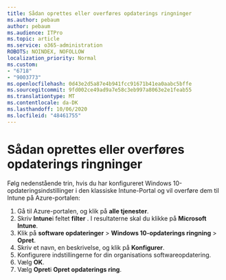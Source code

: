 ```yaml
---
title: Sådan oprettes eller overføres opdaterings ringninger
ms.author: pebaum
author: pebaum
ms.audience: ITPro
ms.topic: article
ms.service: o365-administration
ROBOTS: NOINDEX, NOFOLLOW
localization_priority: Normal
ms.custom:
- "6718"
- "9003773"
ms.openlocfilehash: 0d43e2d5a87e4b941fcc91671b41ea0aabc5bffe
ms.sourcegitcommit: 9fd002ce49ad9a7e58c3eb997a8063e2e1feab55
ms.translationtype: MT
ms.contentlocale: da-DK
ms.lasthandoff: 10/06/2020
ms.locfileid: "48461755"
---
```

# <a name="how-to-create-or-migrate-update-rings"></a>Sådan oprettes eller overføres opdaterings ringninger

Følg nedenstående trin, hvis du har konfigureret Windows 10-opdateringsindstillinger i den klassiske Intune-Portal og vil overføre dem til Intune på Azure-portalen:

1. Gå til Azure-portalen, og klik på **alle tjenester**.
2. Skriv **Intune**i feltet **filter** . I resultaterne skal du klikke på **Microsoft Intune**.
3. Klik på **software opdateringer**  >  **Windows 10-opdaterings ringning**  >  **Opret**.
4. Skriv et navn, en beskrivelse, og klik på **Konfigurer**.
5. Konfigurere indstillingerne for din organisations softwareopdatering.
6. Vælg **OK**.
7. Vælg **Opret**i **Opret opdaterings ring**.
